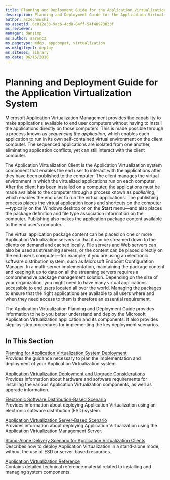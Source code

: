```yaml
---
title: Planning and Deployment Guide for the Application Virtualization System
description: Planning and Deployment Guide for the Application Virtualization System
author: aczechowski
ms.assetid: 6c012e33-9ac6-4cd8-84ff-54f40973833f
ms.reviewer: 
manager: dansimp
ms.author: aaroncz
ms.pagetype: mdop, appcompat, virtualization
ms.mktglfcycl: deploy
ms.sitesec: library
ms.date: 06/16/2016
---
```



# Planning and Deployment Guide for the Application Virtualization System


Microsoft Application Virtualization Management provides the capability to make applications available to end user computers without having to install the applications directly on those computers. This is made possible through a process known as *sequencing the application*, which enables each application to run in its own self-contained virtual environment on the client computer. The sequenced applications are isolated from one another, eliminating application conflicts, yet can still interact with the client computer.

The Application Virtualization Client is the Application Virtualization system component that enables the end user to interact with the applications after they have been published to the computer. The client manages the virtual environment in which the virtualized applications run on each computer. After the client has been installed on a computer, the applications must be made available to the computer through a process known as *publishing*, which enables the end user to run the virtual applications. The publishing process places the virtual application icons and shortcuts on the computer—typically on the Windows desktop or on the **Start** menu—and also places the package definition and file type association information on the computer. Publishing also makes the application package content available to the end user’s computer.

The virtual application package content can be placed on one or more Application Virtualization servers so that it can be streamed down to the clients on demand and cached locally. File servers and Web servers can also be used as streaming servers, or the content can be placed directly on the end user’s computer—for example, if you are using an electronic software distribution system, such as Microsoft Endpoint Configuration Manager. In a multi-server implementation, maintaining the package content and keeping it up to date on all the streaming servers requires a comprehensive package management solution. Depending on the size of your organization, you might need to have many virtual applications accessible to end users located all over the world. Managing the packages to ensure that the right applications are available to all users where and when they need access to them is therefore an essential requirement.

The Application Virtualization Planning and Deployment Guide provides information to help you better understand and deploy the Microsoft Application Virtualization application and its components. It also provides step-by-step procedures for implementing the key deployment scenarios.

## In This Section


<a href="" id="planning-for-application-virtualization-system-deployment"></a>[Planning for Application Virtualization System Deployment](planning-for-application-virtualization-system-deployment.md)  
Provides the guidance necessary to plan the implementation and deployment of your Application Virtualization system.

<a href="" id="application-virtualization-deployment-and-upgrade-considerations"></a>[Application Virtualization Deployment and Upgrade Considerations](application-virtualization-deployment-and-upgrade-considerations.md)  
Provides information about hardware and software requirements for installing the various Application Virtualization components, as well as upgrade information.

<a href="" id="electronic-software-distribution-based-scenario"></a>[Electronic Software Distribution-Based Scenario](electronic-software-distribution-based-scenario.md)  
Provides information about deploying Application Virtualization using an electronic software distribution (ESD) system.

<a href="" id="application-virtualization-server-based-scenario"></a>[Application Virtualization Server-Based Scenario](application-virtualization-server-based-scenario.md)  
Provides information about deploying Application Virtualization using the Application Virtualization Management Server.

<a href="" id="stand-alone-delivery-scenario-for-application-virtualization-clients"></a>[Stand-Alone Delivery Scenario for Application Virtualization Clients](stand-alone-delivery-scenario-for-application-virtualization-clients.md)  
Describes how to deploy Application Virtualization in a stand-alone mode, without the use of ESD or server-based resources.

<a href="" id="application-virtualization-reference"></a>[Application Virtualization Reference](application-virtualization-reference.md)  
Contains detailed technical reference material related to installing and managing system components.

 

 





